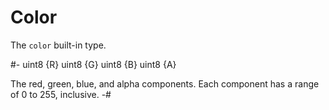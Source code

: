# Color

<!-- api-definition -->
The `color` built-in type.

<!-- api-members -->
#-
uint8 {R}
uint8 {G}
uint8 {B}
uint8 {A}

The red, green, blue, and alpha components. Each component has a
  range of 0 to 255, inclusive.
-#
